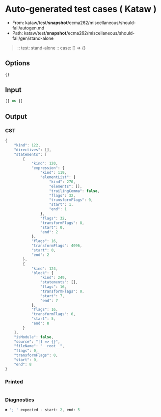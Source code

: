 # Auto-generated test cases ( Kataw )
- From: kataw/test/__snapshot__/ecma262/miscellaneous/should-fail/autogen.md
- Path: kataw/test/__snapshot__/ecma262/miscellaneous/should-fail/gen/stand-alone
> :: test: stand-alone
> :: case: [] => {}
## Options

`````js
{}
`````
## Input

`````js
[] => {}
`````
## Output

### CST

```javascript
{
    "kind": 122,
    "directives": [],
    "statements": [
        {
            "kind": 120,
            "expression": {
                "kind": 119,
                "elementList": {
                    "kind": 270,
                    "elements": [],
                    "trailingComma": false,
                    "flags": 32,
                    "transformFlags": 0,
                    "start": 1,
                    "end": 1
                },
                "flags": 32,
                "transformFlags": 8,
                "start": 0,
                "end": 2
            },
            "flags": 16,
            "transformFlags": 4096,
            "start": 0,
            "end": 2
        },
        {
            "kind": 124,
            "block": {
                "kind": 249,
                "statements": [],
                "flags": 16,
                "transformFlags": 0,
                "start": 7,
                "end": 7
            },
            "flags": 16,
            "transformFlags": 0,
            "start": 5,
            "end": 8
        }
    ],
    "isModule": false,
    "source": "[] => {}",
    "fileName": "__root__",
    "flags": 0,
    "transformFlags": 0,
    "start": 0,
    "end": 8
}
```

### Printed

```javascript

```

### Diagnostics

```javascript
✖ '; ' expected - start: 2, end: 5

```

